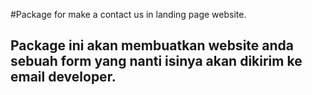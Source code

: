 #Package for make a contact us in landing page website.

## Package ini akan membuatkan website anda sebuah form yang nanti isinya akan dikirim ke email developer.